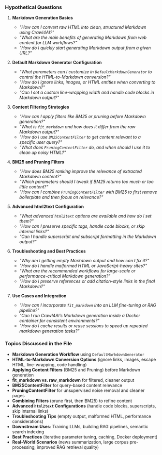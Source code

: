 ### Hypothetical Questions

1. **Markdown Generation Basics**
   - *"How can I convert raw HTML into clean, structured Markdown using Crawl4AI?"*
   - *"What are the main benefits of generating Markdown from web content for LLM workflows?"*
   - *"How do I quickly start generating Markdown output from a given URL?"*

2. **Default Markdown Generator Configuration**
   - *"What parameters can I customize in `DefaultMarkdownGenerator` to control the HTML-to-Markdown conversion?"*
   - *"How do I ignore links, images, or HTML entities when converting to Markdown?"*
   - *"Can I set a custom line-wrapping width and handle code blocks in Markdown output?"*

3. **Content Filtering Strategies**
   - *"How can I apply filters like BM25 or pruning before Markdown generation?"*
   - *"What is `fit_markdown` and how does it differ from the raw Markdown output?"*
   - *"How do I use `BM25ContentFilter` to get content relevant to a specific user query?"*
   - *"What does `PruningContentFilter` do, and when should I use it to clean up noisy HTML?"*

4. **BM25 and Pruning Filters**
   - *"How does BM25 ranking improve the relevance of extracted Markdown content?"*
   - *"Which parameters should I tweak if BM25 returns too much or too little content?"*
   - *"How can I combine `PruningContentFilter` with BM25 to first remove boilerplate and then focus on relevance?"*

5. **Advanced html2text Configuration**
   - *"What advanced `html2text` options are available and how do I set them?"*
   - *"How can I preserve specific tags, handle code blocks, or skip internal links?"*
   - *"Can I handle superscript and subscript formatting in the Markdown output?"*

6. **Troubleshooting and Best Practices**
   - *"Why am I getting empty Markdown output and how can I fix it?"*
   - *"How do I handle malformed HTML or JavaScript-heavy sites?"*
   - *"What are the recommended workflows for large-scale or performance-critical Markdown generation?"*
   - *"How do I preserve references or add citation-style links in the final Markdown?"*

7. **Use Cases and Integration**
   - *"How can I incorporate `fit_markdown` into an LLM fine-tuning or RAG pipeline?"*
   - *"Can I run Crawl4AI’s Markdown generation inside a Docker container for consistent environments?"*
   - *"How do I cache results or reuse sessions to speed up repeated markdown generation tasks?"*

### Topics Discussed in the File

- **Markdown Generation Workflow** using `DefaultMarkdownGenerator`  
- **HTML-to-Markdown Conversion Options** (ignore links, images, escape HTML, line-wrapping, code handling)  
- **Applying Content Filters** (BM25 and Pruning) before Markdown generation  
- **fit_markdown vs. raw_markdown** for filtered, cleaner output  
- **BM25ContentFilter** for query-based content relevance  
- **PruningContentFilter** for unsupervised noise removal and cleaner pages  
- **Combining Filters** (prune first, then BM25) to refine content  
- **Advanced `html2text` Configurations** (handle code blocks, superscripts, skip internal links)  
- **Troubleshooting Tips** (empty output, malformed HTML, performance considerations)  
- **Downstream Uses**: Training LLMs, building RAG pipelines, semantic search indexing  
- **Best Practices** (iterative parameter tuning, caching, Docker deployment)  
- **Real-World Scenarios** (news summarization, large corpus pre-processing, improved RAG retrieval quality)